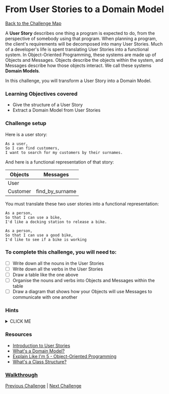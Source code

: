 # From User Stories to a Domain Model

[Back to the Challenge Map](0_challenge_map.md)

A **User Story** describes one thing a program is expected to do, from the perspective of somebody using that program. When planning a program, the client's requirements will be decomposed into many User Stories. Much of a developer's life is spent translating User Stories into a functional system. In Object-Oriented Programming, these systems are made up of Objects and Messages. Objects describe the objects within the system, and Messages describe how those objects interact. We call these systems **Domain Models**.

In this challenge, you will transform a User Story into a Domain Model.

### Learning Objectives covered
- Give the structure of a User Story
- Extract a Domain Model from User Stories

### Challenge setup

Here is a user story:

```
As a user,
So I can find customers,
I want to search for my customers by their surnames.
```

And here is a functional representation of that story:

Objects  | Messages
------------- | -------------
User  |
Customer  | find_by_surname

You must translate these two user stories into a functional representation:

```
As a person,
So that I can use a bike,
I'd like a docking station to release a bike.

As a person,
So that I can use a good bike,
I'd like to see if a bike is working
```

### To complete this challenge, you will need to:

- [ ] Write down all the nouns in the User Stories
- [ ] Write down all the verbs in the User Stories
- [ ] Draw a table like the one above
- [ ] Organise the nouns and verbs into Objects and Messages within the table
- [ ] Draw a diagram that shows how your Objects will use Messages to communicate with one another

### Hints
<details><summary>CLICK ME</summary>
  <ul>  
    <li>The first part of this challenge is straightforward enough - use the table above as an example of what you need to achieve</li>
    <li>Next, you'll need to create a diagram to demonstrate Object interactions.  This can take any form you like as long as it shows what your objects will be, and what messages you expect them to respond to</li>
  </ul>
</details>

### Resources
- [Introduction to User Stories](https://www.mountaingoatsoftware.com/agile/user-stories)
- [What's a Domain Model?](http://sjmog.github.io/posts/502_domain-modelling/)
- [Explain Like I'm 5 - Object-Oriented Programming](https://www.reddit.com/r/explainlikeimfive/comments/1pyhng/eli5_objected_oriented_programming/)
- [What's a Class Structure?](http://sjmog.github.io/posts/504_whats-a-class-structure/)

### [Walkthrough](walkthroughs/2.md)

[Previous Challenge](2_working_with_user_stories.md) | [Next Challenge](3_from_domain_models_to_feature_tests.md)


